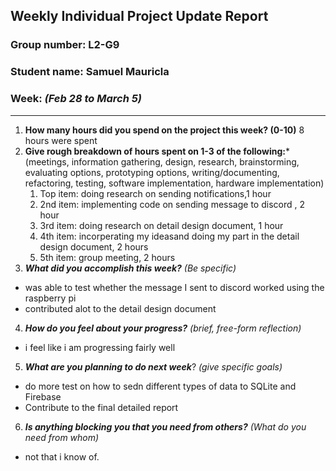 ## Weekly Individual Project Update Report
### Group number: L2-G9
### Student name: Samuel Mauricla
### Week: _(Feb 28 to March 5)_
___
1. **How many hours did you spend on the project this week? (0-10)**
8 hours were spent
2. **Give rough breakdown of hours spent on 1-3 of the following:***
   (meetings, information gathering, design, research, brainstorming, evaluating options, prototyping options, writing/documenting, refactoring, testing, software implementation, hardware implementation)
   1. Top item: doing research on sending notifications,1 hour
   2. 2nd item: implementing code on sending message to discord , 2 hour
   3. 3rd item: doing research on detail design document, 1 hour 
   4. 4th item: incorperating my ideasand doing my part in the detail design document, 2 hours
   5. 5th item: group meeting, 2 hours
3. ***What did you accomplish this week?*** _(Be specific)_
  - was able to test whether the message I sent to discord worked using the raspberry pi
  - contributed alot to the detail design document
4. ***How do you feel about your progress?*** _(brief, free-form reflection)_
  - i feel like i am progressing fairly well
5. ***What are you planning to do next week***? _(give specific goals)_
  - do more test on how to sedn different types of data to SQLite and Firebase
  - Contribute to the final detailed report
6. ***Is anything blocking you that you need from others?*** _(What do you need from whom)_
  - not that i know of.
